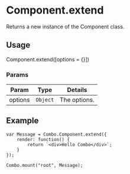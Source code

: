 # Component.extend

Returns a new instance of the Component class.

## Usage

Component.extend([options = {}])

### Params

| Param             | Type        | Details                          |
| ----------------- | ----------- | -------------------------------- |
| options           | `Object`    | The options.                     |

## Example

	var Message = Combo.Component.extend({
		render: function() {
			return `<div>Hello Combo</div>`;
		}
	});

	Combo.mount("root", Message);
